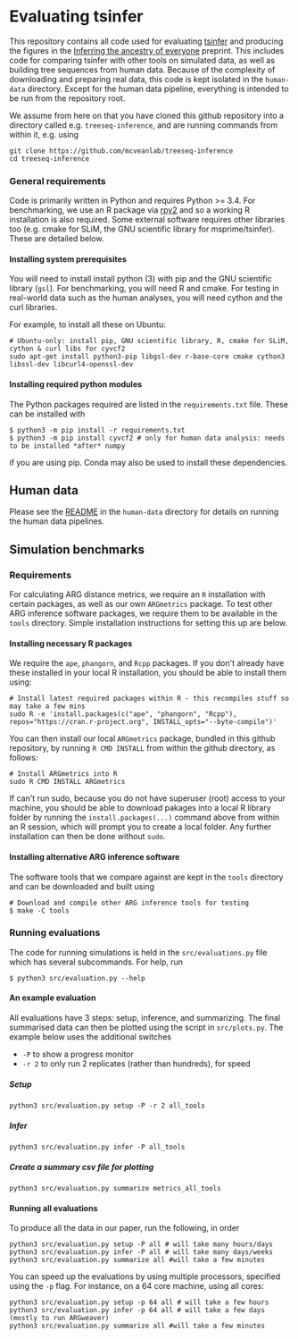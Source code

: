 # Evaluating tsinfer

This repository contains all code used for evaluating [tsinfer](https://tsinfer.readthedocs.io/en/latest/)
and producing the figures in the 
[Inferring the ancestry of everyone](https://www.biorxiv.org/content/10.1101/458067v1) preprint. This 
includes code for comparing tsinfer with other tools on simulated data, as well as building 
tree sequences from human data. Because of the complexity of downloading and preparing 
real data, this code is kept isolated in the ``human-data`` directory. Except for the human 
data pipeline, everything is intended to be run from the repository root.

We assume from here on that you have cloned this github repository into a directory called e.g. 
`treeseq-inference`, and are running commands from within it, e.g. using

```
git clone https://github.com/mcveanlab/treeseq-inference
cd treeseq-inference
```

### General requirements

Code is primarily written in Python and requires Python >= 3.4. For benchmarking,
we  use an R package via [rpy2](https://rpy2.readthedocs.io/) and so a working 
R installation is also required. Some external software requires other libraries too
(e.g. cmake for SLiM, the GNU scientific library for msprime/tsinfer). 
These are detailed below.

#### Installing system prerequisites 
You will need to install install python (3) with pip and the GNU scientific library (`gsl`).
For benchmarking, you will need R and cmake. For testing in real-world data such as the 
human analyses, you will need cython and the curl libraries.

For example, to install all these on Ubuntu:

```
# Ubuntu-only: install pip, GNU scientific library, R, cmake for SLiM, cython & curl libs for cyvcf2
sudo apt-get install python3-pip libgsl-dev r-base-core cmake cython3 libssl-dev libcurl4-openssl-dev
```

#### Installing required python modules

The Python packages required are listed in the ``requirements.txt`` file. These can be 
installed with

```
$ python3 -m pip install -r requirements.txt
$ python3 -m pip install cyvcf2 # only for human data analysis: needs to be installed *after* numpy
```

if you are using pip. Conda may also be used to install these dependencies.

## Human data

Please see the [README](human-data/README.md) in the ``human-data`` directory 
for details on running the human data pipelines.

## Simulation benchmarks

### Requirements

For calculating ARG distance metrics, we require an `R` installation with certain packages, as well as
our own `ARGmetrics` package. To test other ARG inference software packages, we require them to be
available in the ``tools`` directory. Simple installation instructions for setting this up are below.

#### Installing necessary R packages

We require the `ape`, `phangorn`, and `Rcpp` packages. If you don't already have these installed
in your local R installation, you should be able to install them using:

```
# Install latest required packages within R - this recompiles stuff so may take a few mins
sudo R -e 'install.packages(c("ape", "phangorn", "Rcpp"), repos="https://cran.r-project.org", INSTALL_opts="--byte-compile")'
```

You can then install our local `ARGmetrics` package, bundled in this github repository, by running `R CMD INSTALL` 
from within the github directory, as follows:

```
# Install ARGmetrics into R
sudo R CMD INSTALL ARGmetrics
```

If can't run sudo, because you do not have superuser (root) access to your machine, you should be able to 
download pakages into a local R library folder by running the `install.packages(...)` command above 
from within an R session, which will prompt you to create a local folder. Any further installation can then be
done without `sudo`.

#### Installing alternative ARG inference software

The software tools that we compare against are kept in the ``tools`` directory and can be 
downloaded and built using 

```
# Download and compile other ARG inference tools for testing
$ make -C tools
```

### Running evaluations

The code for running simulations is held in the ``src/evaluations.py`` file
which has several subcommands. For help, run

```
$ python3 src/evaluation.py --help
```

#### An example evaluation

All evaluations have 3 steps: setup, inference, and summarizing. The final summarised data can then be plotted using the script in `src/plots.py`. The example below uses the additional switches

* `-P` to show a progress monitor
* `-r 2` to only run 2 replicates (rather than hundreds), for speed

##### Setup
```
python3 src/evaluation.py setup -P -r 2 all_tools
```

##### Infer
```
python3 src/evaluation.py infer -P all_tools
```

##### Create a summary csv file for plotting
```
python3 src/evaluation.py summarize metrics_all_tools
```

#### Running all evaluations

To produce all the data in our paper, run the following, in order

```
python3 src/evaluation.py setup -P all # will take many hours/days
python3 src/evaluation.py infer -P all # will take many days/weeks
python3 src/evaluation.py summarize all #will take a few minutes
```

You can speed up the evaluations by using multiple processors, specified using the `-p` flag.
For instance, on a 64 core machine, using all cores:

```
python3 src/evaluation.py setup -p 64 all # will take a few hours
python3 src/evaluation.py infer -p 64 all # will take a few days (mostly to run ARGweaver)
python3 src/evaluation.py summarize all #will take a few minutes
```

